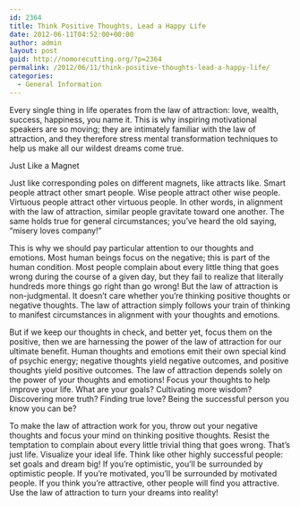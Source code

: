 ```yaml
---
id: 2364
title: Think Positive Thoughts, Lead a Happy Life
date: 2012-06-11T04:52:00+00:00
author: admin
layout: post
guid: http://nomorecutting.org/?p=2364
permalink: /2012/06/11/think-positive-thoughts-lead-a-happy-life/
categories:
  - General Information
---
```

Every single thing in life operates from the law of attraction: love, wealth, success, happiness, you name it. This is why inspiring motivational speakers are so moving; they are intimately familiar with the law of attraction, and they therefore stress mental transformation techniques to help us make all our wildest dreams come true.

Just Like a Magnet

Just like corresponding poles on different magnets, like attracts like. Smart people attract other smart people. Wise people attract other wise people. Virtuous people attract other virtuous people. In other words, in alignment with the law of attraction, similar people gravitate toward one another. The same holds true for general circumstances; you’ve heard the old saying, “misery loves company!”

This is why we should pay particular attention to our thoughts and emotions. Most human beings focus on the negative; this is part of the human condition. Most people complain about every little thing that goes wrong during the course of a given day, but they fail to realize that literally hundreds more things go right than go wrong! But the law of attraction is non-judgmental. It doesn’t care whether you’re thinking positive thoughts or negative thoughts. The law of attraction simply follows your train of thinking to manifest circumstances in alignment with your thoughts and emotions.

But if we keep our thoughts in check, and better yet, focus them on the positive, then we are harnessing the power of the law of attraction for our ultimate benefit. Human thoughts and emotions emit their own special kind of psychic energy; negative thoughts yield negative outcomes, and positive thoughts yield positive outcomes. The law of attraction depends solely on the power of your thoughts and emotions! Focus your thoughts to help improve your life. What are your goals? Cultivating more wisdom? Discovering more truth? Finding true love? Being the successful person you know you can be?

To make the law of attraction work for you, throw out your negative thoughts and focus your mind on thinking positive thoughts. Resist the temptation to complain about every little trivial thing that goes wrong. That’s just life. Visualize your ideal life. Think like other highly successful people: set goals and dream big! If you’re optimistic, you’ll be surrounded by optimistic people. If you’re motivated, you’ll be surrounded by motivated people. If you think you’re attractive, other people will find you attractive. Use the law of attraction to turn your dreams into reality!